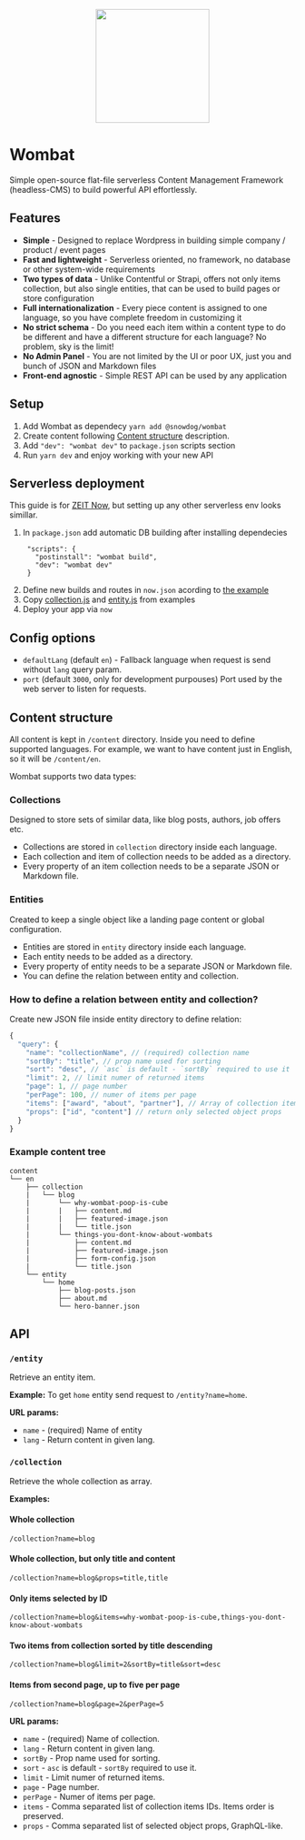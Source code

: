 <p align="center">
  <img src="./assets/logo.svg" height="200">
</p>

# Wombat
Simple open-source flat-file serverless Content Management Framework (headless-CMS) to build powerful API effortlessly.

## Features
- **Simple** - Designed to replace Wordpress in building simple company / product / event pages
- **Fast and lightweight** - Serverless oriented, no framework, no database or other system-wide requirements
- **Two types of data** - Unlike Contentful or Strapi, offers not only items collection, but also single entities, that can be used to build pages or store configuration
- **Full internationalization** - Every piece content is assigned to one language, so you have complete freedom in customizing it
- **No strict schema** - Do you need each item within a content type to do be different and have a different structure for each language? No problem, sky is the limit!
- **No Admin Panel** - You are not limited by the UI or poor UX, just you and bunch of JSON and Markdown files
- **Front-end agnostic** - Simple REST API can be used by any application


## Setup
1. Add Wombat as dependecy `yarn add @snowdog/wombat`
2. Create content following [Content structure](#content-structure) description.
2. Add `"dev": "wombat dev"` to `package.json` scripts section
3. Run `yarn dev` and enjoy working with your new API

## Serverless deployment
This guide is for [ZEIT Now](https://zeit.co/docs/v2/deployments/official-builders/node-js-now-node/), but setting up any other serverless env looks simillar.

1. In `package.json` add automatic DB building after installing dependecies
   ```
    "scripts": {
      "postinstall": "wombat build",
      "dev": "wombat dev"
    }
   ```
2. Define new builds and routes in `now.json` acording to [the example](./examples/now/now.json)
3. Copy [collection.js](./examples/now/collection.js) and [entity.js](./examples/now/entity.js) from examples
4. Deploy your app via `now`

## Config options
* `defaultLang` (default `en`) - Fallback language when request is send without `lang` query param.
* `port` (default `3000`, only for development purpouses) Port used by the web server to listen for requests.

## Content structure
All content is kept in `/content` directory.
Inside you need to define supported languages. For example, we want to have content just in English, so it will be `/content/en`.

Wombat supports two data types:
### Collections
Designed to store sets of similar data, like blog posts, authors, job offers etc.
- Collections are stored in `collection` directory inside each language.
- Each collection and item of collection needs to be added as a directory.
- Every property of an item collection needs to be a separate JSON or Markdown file.

### Entities
Created to keep a single object like a landing page content or global configuration.
- Entities are stored in `entity` directory inside each language.
- Each entity needs to be added as a directory.
- Every property of entity needs to be a separate JSON or Markdown file.
- You can define the relation between entity and collection.

### How to define a relation between entity and collection?
Create new JSON file inside entity directory to define relation:
```js
{
  "query": {
    "name": "collectionName", // (required) collection name
    "sortBy": "title", // prop name used for sorting
    "sort": "desc", // `asc` is default - `sortBy` required to use it
    "limit": 2, // limit numer of returned items
    "page": 1, // page number
    "perPage": 100, // numer of items per page
    "items": ["award", "about", "partner"], // Array of collection items IDs. Items order is preserved.
    "props": ["id", "content"] // return only selected object props
  }
}
```

### Example content tree
```
content
└── en
    ├── collection
    |   └── blog
    |       └── why-wombat-poop-is-cube
    |       |   ├── content.md
    |       |   ├── featured-image.json
    |       |   └── title.json
    |       └── things-you-dont-know-about-wombats
    |           ├── content.md
    |           ├── featured-image.json
    |           ├── form-config.json
    |           └── title.json
    └── entity
        └── home
            ├── blog-posts.json
            ├── about.md
            └── hero-banner.json
```
## API
### `/entity`
Retrieve an entity item.

**Example:**
To get `home` entity send request to `/entity?name=home`.

**URL params:**
- `name` - (required) Name of entity
- `lang` - Return content in given lang.

### `/collection`
Retrieve the whole collection as array.

**Examples:**
#### Whole collection
```
/collection?name=blog
```

#### Whole collection, but only title and content
```
/collection?name=blog&props=title,title
```

#### Only items selected by ID
```
/collection?name=blog&items=why-wombat-poop-is-cube,things-you-dont-know-about-wombats
```

#### Two items from collection sorted by title descending
```
/collection?name=blog&limit=2&sortBy=title&sort=desc
```

#### Items from second page, up to five per page
```
/collection?name=blog&page=2&perPage=5
```

**URL params:**
- `name` - (required) Name of collection.
- `lang` - Return content in given lang.
- `sortBy` - Prop name used for sorting.
- `sort` - `asc` is default - `sortBy` required to use it.
- `limit` - Limit numer of returned items.
- `page` - Page number.
- `perPage` - Numer of items per page.
- `items` - Comma separated list of collection items IDs. Items order is preserved.
- `props` - Comma separated list of selected object props, GraphQL-like.
